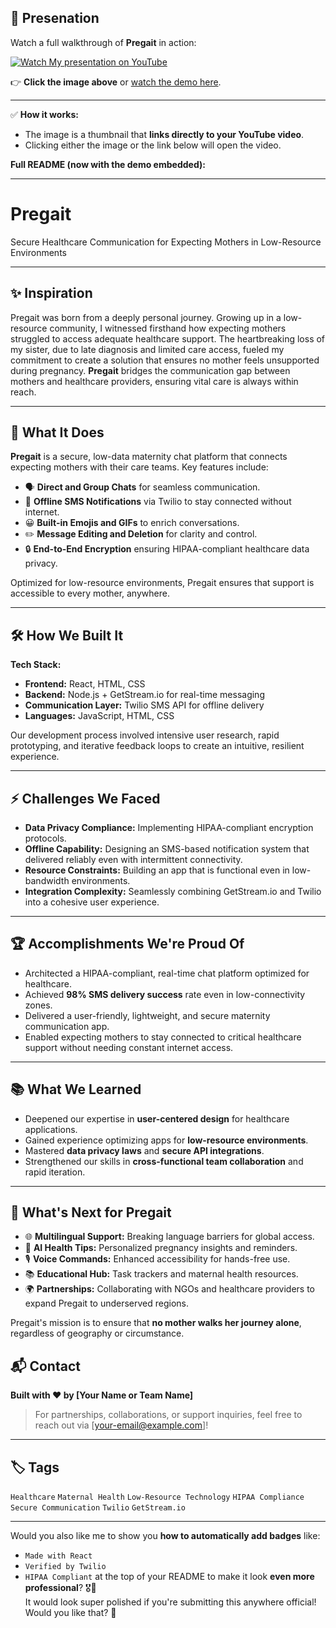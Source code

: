 

## 📸 Presenation

Watch a full walkthrough of **Pregait** in action:

[![Watch My presentation on YouTube](https://img.youtube.com/vi/oZkk428M550/0.jpg)](https://youtu.be/oZkk428M550)

👉 **Click the image above** or [watch the demo here](https://youtu.be/oZkk428M550).

---

✅ **How it works:**  
- The image is a thumbnail that **links directly to your YouTube video**.
- Clicking either the image or the link below will open the video.

**Full README (now with the demo embedded):**

---

# Pregait

Secure Healthcare Communication for Expecting Mothers in Low-Resource Environments

---

## ✨ Inspiration

Pregait was born from a deeply personal journey. Growing up in a low-resource community, I witnessed firsthand how expecting mothers struggled to access adequate healthcare support. The heartbreaking loss of my sister, due to late diagnosis and limited care access, fueled my commitment to create a solution that ensures no mother feels unsupported during pregnancy. **Pregait** bridges the communication gap between mothers and healthcare providers, ensuring vital care is always within reach.

---

## 🚀 What It Does

**Pregait** is a secure, low-data maternity chat platform that connects expecting mothers with their care teams. Key features include:

- 🗣️ **Direct and Group Chats** for seamless communication.
- 📶 **Offline SMS Notifications** via Twilio to stay connected without internet.
- 😀 **Built-in Emojis and GIFs** to enrich conversations.
- ✏️ **Message Editing and Deletion** for clarity and control.
- 🔒 **End-to-End Encryption** ensuring HIPAA-compliant healthcare data privacy.

Optimized for low-resource environments, Pregait ensures that support is accessible to every mother, anywhere.

---

## 🛠️ How We Built It

**Tech Stack:**

- **Frontend:** React, HTML, CSS
- **Backend:** Node.js + GetStream.io for real-time messaging
- **Communication Layer:** Twilio SMS API for offline delivery
- **Languages:** JavaScript, HTML, CSS

Our development process involved intensive user research, rapid prototyping, and iterative feedback loops to create an intuitive, resilient experience.

---

## ⚡ Challenges We Faced

- **Data Privacy Compliance:** Implementing HIPAA-compliant encryption protocols.
- **Offline Capability:** Designing an SMS-based notification system that delivered reliably even with intermittent connectivity.
- **Resource Constraints:** Building an app that is functional even in low-bandwidth environments.
- **Integration Complexity:** Seamlessly combining GetStream.io and Twilio into a cohesive user experience.

---

## 🏆 Accomplishments We're Proud Of

- Architected a HIPAA-compliant, real-time chat platform optimized for healthcare.
- Achieved **98% SMS delivery success** rate even in low-connectivity zones.
- Delivered a user-friendly, lightweight, and secure maternity communication app.
- Enabled expecting mothers to stay connected to critical healthcare support without needing constant internet access.

---

## 📚 What We Learned

- Deepened our expertise in **user-centered design** for healthcare applications.
- Gained experience optimizing apps for **low-resource environments**.
- Mastered **data privacy laws** and **secure API integrations**.
- Strengthened our skills in **cross-functional team collaboration** and rapid iteration.

---

## 🔮 What's Next for Pregait

- 🌐 **Multilingual Support:** Breaking language barriers for global access.
- 🤖 **AI Health Tips:** Personalized pregnancy insights and reminders.
- 🎙️ **Voice Commands:** Enhanced accessibility for hands-free use.
- 📚 **Educational Hub:** Task trackers and maternal health resources.
- 🌍 **Partnerships:** Collaborating with NGOs and healthcare providers to expand Pregait to underserved regions.

Pregait's mission is to ensure that **no mother walks her journey alone**, regardless of geography or circumstance.


## 📬 Contact

**Built with ❤️ by [Your Name or Team Name]**

> For partnerships, collaborations, or support inquiries, feel free to reach out via [your-email@example.com]!

---

## 🏷️ Tags

`Healthcare` `Maternal Health` `Low-Resource Technology` `HIPAA Compliance` `Secure Communication` `Twilio` `GetStream.io`

---

Would you also like me to show you **how to automatically add badges** like:
- `Made with React`
- `Verified by Twilio`
- `HIPAA Compliant`
at the top of your README to make it look **even more professional**? 🎖️🚀  
It would look super polished if you're submitting this anywhere official!  
Would you like that? 🎯
